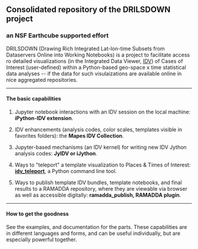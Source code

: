 ## Consolidated repository of the DRILSDOWN project 
### an NSF Earthcube supported effort

DRILSDOWN (Drawing Rich Integrated Lat-lon-time Subsets from Dataservers Online into Working Notebooks) is a project to facilitate access ro detailed visualizations (in the Integrated Data Viewer, [IDV](http://unidata.ucar.edu/idv)) of Cases of Interest (user-defined) within a Python-based geo-space x time statistical data analyses -- if the data for such visulaizations are available online in nice aggregated repositories. 

--------------
#### The basic capabilities

1. Jupyter notebook interactions with an IDV session on the local machine: **iPython-IDV extension**. 

2. IDV enhancements (analysis codes, color scales, templates visible in favorites folders): the **Mapes IDV Collection**. 

3. Jupyter-based mechanisms (an IDV kernel) for writing new IDV Jython analysis codes: **JyIDV or iJython**. 

4. Ways to "teleport" a template visualization to Places & Times of Interest: [**idv_teleport**](https://suvarchal.github.io/IDV_teleport/), a Python command line tool.

5. Ways to publish template IDV bundles, template notebooks, and final results to a RAMADDA repository, where they are viewable via browser as well as accessible digitally: **ramadda_publish, RAMADDA plugin**.

------------
#### How to get the goodness

See the examples, and documentation for the parts. These capabilities are in different languages and forms, and can be useful individually, but are especially powerful together.
